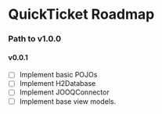# QuickTicket Roadmap

### Path to v1.0.0

#### v0.0.1 
- [ ] Implement basic POJOs 
- [ ] Implement H2Database
- [ ] Implement JOOQConnector
- [ ] Implement base view models.